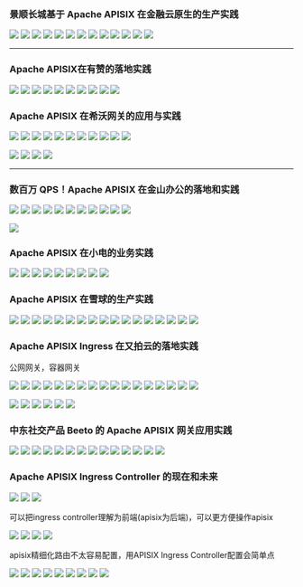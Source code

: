 
### 景顺长城基于 Apache APISIX 在金融云原生的生产实践

![](1.png)
![](2.png)
![](3.png)
![](4.png)
![](5.png)
![](6.png)
![](7.png)
![](8.png)
![](9.png)
![](10.png)
![](11.png)
![](12.png)
![](13.png)


---


### Apache APISIX在有赞的落地实践


![](14.png)
![](15.png)
![](16.png)
![](17.png)
![](18.png)
![](19.png)
![](20.png)
![](21.png)
![](22.png)
![](23.png)


### Apache APISIX 在希沃网关的应用与实践

![](24.png)
![](25.png)
![](26.png)
![](27.png)
![](28.png)
![](29.png)
![](30.png)
![](31.png)
![](32.png)
![](33.png)
![](34.png)

![](35.png)
![](36.png)
![](37.png)
![](38.png)

---


### 数百万 QPS！Apache APISIX 在金山办公的落地和实践

![](39.png)
![](40.png)
![](41.png)
![](42.png)
![](43.png)
![](44.png)
![](45.png)
![](46.png)
![](47.png)
![](48.png)
![](49.png)


![](50.png)


### Apache APISIX 在小电的业务实践

![](51.png)
![](52.png)
![](53.png)
![](54.png)
![](55.png)
![](56.png)
![](57.png)
![](58.png)
![](59.png)


### Apache APISIX 在雪球的生产实践


![](60.png)
![](61.png)
![](62.png)
![](63.png)
![](64.png)
![](65.png)
![](66.png)
![](67.png)
![](68.png)
![](69.png)
![](70.png)
![](71.png)
![](72.png)
![](73.png)
![](74.png)
![](75.png)
![](76.png)


### Apache APISIX Ingress 在又拍云的落地实践

公网网关，容器网关

![](77.png)
![](78.png)
![](79.png)
![](80.png)
![](81.png)
![](82.png)
![](83.png)
![](84.png)
![](85.png)
![](86.png)
![](87.png)
![](88.png)
![](89.png)
![](90.png)
![](91.png)
![](92.png)
![](93.png)

![](94.png)
![](95.png)
![](96.png)
![](97.png)
![](98.png)
![](99.png)




### 中东社交产品 Beeto 的 Apache APISIX 网关应用实践

![](100.png)
![](101.png)
![](102.png)
![](103.png)
![](104.png)
![](105.png)
![](106.png)
![](107.png)
![](108.png)
![](109.png)
![](110.png)
![](111.png)
![](112.png)
![](113.png)


### Apache APISIX Ingress Controller 的现在和未来


![](114.png)
![](115.png)
![](116.png)


可以把ingress controller理解为前端(apisix为后端)，可以更方便操作apisix


![](117.png)
![](118.png)
![](119.png)
![](120.png)

apisix精细化路由不太容易配置，用APISIX Ingress Controller配置会简单点

![](121.png)
![](122.png)
![](123.png)
![](124.png)
![](125.png)
![](126.png)
![](127.png)
![](128.png)
![](129.png)





